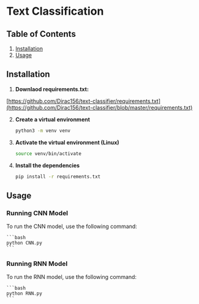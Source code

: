 # Text Classification

## Table of Contents

1. [Installation](#installation)
2. [Usage](#usage)

## Installation

1. **Downlaod requirements.txt:**

[https://github.com/Dirac156/text-classifier/requirements.txt](https://github.com/Dirac156/text-classifier/blob/master/requirements.txt)

2. **Create a virtual environment**

   ```bash
   python3 -m venv venv
   ```

3. **Activate the virtual environment (Linux)**

   ```bash
   source venv/bin/activate
   ```

4. **Install the dependencies**

   ```bash
   pip install -r requirements.txt
   ```

## Usage

### Running CNN Model

To run the CNN model, use the following command:

    ```bash
    python CNN.py
    ```

### Running RNN Model

To run the RNN model, use the following command:

    ```bash
    python RNN.py
    ```
